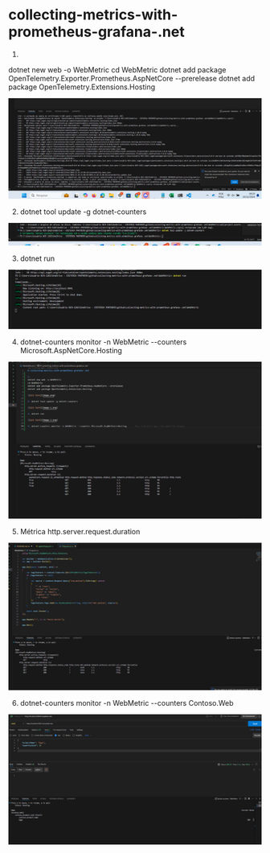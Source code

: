 # collecting-metrics-with-prometheus-grafana-.net

1. 
dotnet new web -o WebMetric
cd WebMetric
dotnet add package OpenTelemetry.Exporter.Prometheus.AspNetCore --prerelease
dotnet add package OpenTelemetry.Extensions.Hosting

![alt text](image.png)

2. dotnet tool update -g dotnet-counters

![alt text](image-1.png)

3. dotnet run

![alt text](image-2.png)

4. dotnet-counters monitor -n WebMetric --counters Microsoft.AspNetCore.Hosting

![alt text](image-3.png)

5. Métrica  http.server.request.duration

![alt text](image-4.png)

6. dotnet-counters monitor -n WebMetric --counters Contoso.Web

![alt text](image-5.png)